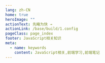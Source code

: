 ```yaml
---
lang: zh-CN
home: true
heroImage: ""
actionText: 先睹为快 →
actionLink: /base/build/1.config
pageClass: page_index
footer: JavaScript相关知识
meta:
  - name: keywords
    content: JavaScript相关,前端学习,前端笔记
---
```


<template>
    <div class="cont">
        <div id="large-header" class="large-header"></div>
        <div class="features">
        <div class="feature">
            <h2>基础知识</h2> 
            <p>掌握HTML5、CSS3、JavaScript、ES6、网络请求、移动WebApp、Sass</p>
        </div>
        <div class="feature">
            <h2>专项知识</h2> 
            <p>熟练掌握性能优化、监控、安全、测试、设计模式、跨域</p>
        </div>
        <div class="feature">
            <h2>原理知识</h2> 
            <p>掌握浏览器、Promise等相关原理</p>
        </div>
        <div class="feature">
            <h2>阅读书籍</h2> 
            <p>总结高程4、编程艺术、你不知道的js、js设计开发、高性能js经验</p>
        </div>
        </div>
    </div>
</template>
